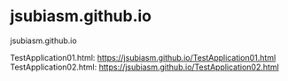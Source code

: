 # jsubiasm.github.io
jsubiasm.github.io

TestApplication01.html: https://jsubiasm.github.io/TestApplication01.html
TestApplication02.html: https://jsubiasm.github.io/TestApplication02.html
